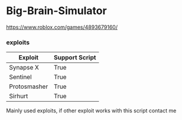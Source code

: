 # Big-Brain-Simulator
https://www.roblox.com/games/4893679160/

### exploits

Exploit | Support Script
------------ | -------------
Synapse X | True
Sentinel | True
Protosmasher | True
Sirhurt | True

Mainly used exploits, if other exploit works with this script contact me

